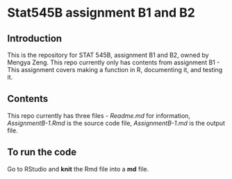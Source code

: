 # Stat545B assignment B1 and B2

## Introduction

This is the repository for STAT 545B, assignment B1 and B2, owned by Mengya Zeng. This repo currently only has contents from assignment B1 - This assignment covers making a function in R, documenting it, and testing it.

## Contents

This repo currently has three files - *Readme.md* for information, *AssignmentB-1.Rmd* is the source code file, *AssignmentB-1.md* is the output file.

## To run the code

Go to RStudio and **knit** the Rmd file into a **md** file.
